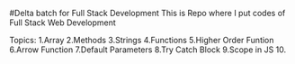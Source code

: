 #Delta batch for Full Stack Development
This is Repo where I put codes of Full Stack Web Development

Topics:
1.Array
2.Methods
3.Strings
4.Functions
5.Higher Order Funtion
6.Arrow Function
7.Default Parameters
8.Try Catch Block
9.Scope in JS
10. 

